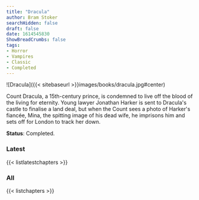 ```yaml
---
title: "Dracula"
author: Bram Stoker
searchHidden: false
draft: false
date: 1614545830
ShowBreadCrumbs: false
tags:
- Horror
- Vampires
- Classic
- Completed
---
```


![Dracula]({{< sitebaseurl >}}images/books/dracula.jpg#center)

Count Dracula, a 15th-century prince, is condemned to live off the blood of the living for eternity. Young lawyer Jonathan Harker is sent to Dracula's castle to finalise a land deal, but when the Count sees a photo of Harker's fiancée, Mina, the spitting image of his dead wife, he imprisons him and sets off for London to track her down.

**Status**: Completed.

### Latest

{{< listlatestchapters >}}

### All

{{< listchapters >}}